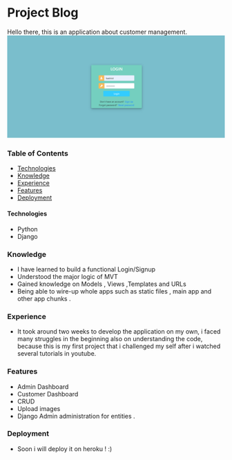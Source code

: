 # Project Blog

Hello there, this is an application about customer management.
![Project Outlook](gif.gif)

### Table of Contents

- [Technologies](#Technologies)
- [Knowledge](#Knowledge)
- [Experience](#Experience)
- [Features](#Features)
- [Deployment](#Deployment)

#### Technologies

- Python
- Django 

### Knowledge
  - I have learned to build a functional Login/Signup 
  - Understood the major logic of MVT 
  - Gained knowledge on Models , Views ,Templates and URLs
  - Being able to wire-up whole apps such as static files , main app and other app chunks .
 

### Experience
  - It took around two weeks to develop the application on my own, i faced many struggles in the beginning also on understanding the code, because this is my first project that i challenged my self after i watched several tutorials in youtube.


### Features
  - Admin Dashboard
  - Customer Dashboard
  - CRUD 
  - Upload images
  - Django Admin  administration for entities .



### Deployment
  - Soon i will deploy it on heroku ! :)


